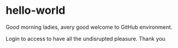 # hello-world

Good morning ladies, avery good welcome to GitHub environment.


Login to access to have all the undisrupted pleasure.
Thank you
